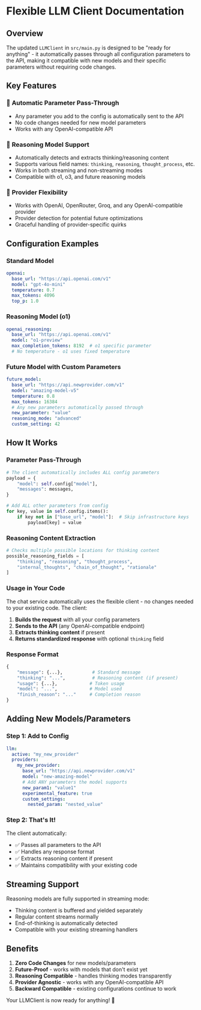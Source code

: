 # Flexible LLM Client Documentation

## Overview

The updated `LLMClient` in `src/main.py` is designed to be "ready for anything" - it automatically passes through all configuration parameters to the API, making it compatible with new models and their specific parameters without requiring code changes.

## Key Features

### 🔄 **Automatic Parameter Pass-Through**
- Any parameter you add to the config is automatically sent to the API
- No code changes needed for new model parameters
- Works with any OpenAI-compatible API

### 🧠 **Reasoning Model Support**
- Automatically detects and extracts thinking/reasoning content
- Supports various field names: `thinking`, `reasoning`, `thought_process`, etc.
- Works in both streaming and non-streaming modes
- Compatible with o1, o3, and future reasoning models

### 🎯 **Provider Flexibility**
- Works with OpenAI, OpenRouter, Groq, and any OpenAI-compatible provider
- Provider detection for potential future optimizations
- Graceful handling of provider-specific quirks

## Configuration Examples

### Standard Model
```yaml
openai:
  base_url: "https://api.openai.com/v1"
  model: "gpt-4o-mini"
  temperature: 0.7
  max_tokens: 4096
  top_p: 1.0
```

### Reasoning Model (o1)
```yaml
openai_reasoning:
  base_url: "https://api.openai.com/v1"
  model: "o1-preview"
  max_completion_tokens: 8192  # o1 specific parameter
  # No temperature - o1 uses fixed temperature
```

### Future Model with Custom Parameters
```yaml
future_model:
  base_url: "https://api.newprovider.com/v1"
  model: "amazing-model-v5"
  temperature: 0.8
  max_tokens: 16384
  # Any new parameters automatically passed through
  new_parameter: "value"
  reasoning_mode: "advanced"
  custom_setting: 42
```

## How It Works

### Parameter Pass-Through
```python
# The client automatically includes ALL config parameters
payload = {
    "model": self.config["model"],
    "messages": messages,
}

# Add ALL other parameters from config
for key, value in self.config.items():
    if key not in ["base_url", "model"]:  # Skip infrastructure keys
        payload[key] = value
```

### Reasoning Content Extraction
```python
# Checks multiple possible locations for thinking content
possible_reasoning_fields = [
    "thinking", "reasoning", "thought_process", 
    "internal_thoughts", "chain_of_thought", "rationale"
]
```

### Usage in Your Code
The chat service automatically uses the flexible client - no changes needed to your existing code. The client:

1. **Builds the request** with all your config parameters
2. **Sends to the API** (any OpenAI-compatible endpoint)  
3. **Extracts thinking content** if present
4. **Returns standardized response** with optional `thinking` field

### Response Format
```python
{
    "message": {...},           # Standard message
    "thinking": "...",          # Reasoning content (if present)
    "usage": {...},            # Token usage
    "model": "...",            # Model used
    "finish_reason": "..."     # Completion reason
}
```

## Adding New Models/Parameters

### Step 1: Add to Config
```yaml
llm:
  active: "my_new_provider"
  providers:
    my_new_provider:
      base_url: "https://api.newprovider.com/v1"
      model: "new-amazing-model"
      # Add ANY parameters the model supports
      new_param1: "value1"
      experimental_feature: true
      custom_settings:
        nested_param: "nested_value"
```

### Step 2: That's It!
The client automatically:
- ✅ Passes all parameters to the API
- ✅ Handles any response format
- ✅ Extracts reasoning content if present
- ✅ Maintains compatibility with your existing code

## Streaming Support

Reasoning models are fully supported in streaming mode:
- Thinking content is buffered and yielded separately
- Regular content streams normally
- End-of-thinking is automatically detected
- Compatible with your existing streaming handlers

## Benefits

1. **Zero Code Changes** for new models/parameters
2. **Future-Proof** - works with models that don't exist yet
3. **Reasoning Compatible** - handles thinking modes transparently  
4. **Provider Agnostic** - works with any OpenAI-compatible API
5. **Backward Compatible** - existing configurations continue to work

Your LLMClient is now ready for anything! 🚀
